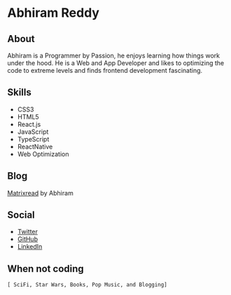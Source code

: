 # Abhiram Reddy

## About

Abhiram is a Programmer by Passion, he enjoys learning how things work under the hood. He is a Web and App Developer and likes to optimizing the code to extreme levels and finds frontend development fascinating.

## Skills

- CSS3
- HTML5
- React.js
- JavaScript
- TypeScript
- ReactNative
- Web Optimization

## Blog

[Matrixread](https://matrixread.com/) by Abhiram

## Social

- [Twitter](https://twitter.com/abhiramready)
- [GitHub](https://github.com/abhiramready)
- [LinkedIn](https://linkedin.com/in/abhiramready)

## When not coding

`[ SciFi, Star Wars, Books, Pop Music, and Blogging]`
